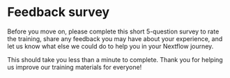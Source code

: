 # Feedback survey

Before you move on, please complete this short 5-question survey to rate the training, share any feedback you may have about your experience, and let us know what else we could do to help you in your Nextflow journey.

This should take you less than a minute to complete. Thank you for helping us improve our training materials for everyone!

<div data-tf-live="01JWWGPWE0YEMVDGZ3T5NB3VHA"></div><script src="//embed.typeform.com/next/embed.js"></script>
